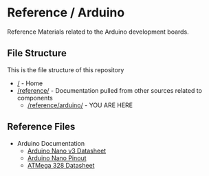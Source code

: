 # Reference / Arduino

Reference Materials related to the Arduino development boards.

## File Structure

This is the file structure of this repository

* [/](/README.md) - Home
* [/reference/](/reference/) - Documentation pulled from other sources related to components
  * [/reference/arduino/](/reference/arduino/) - YOU ARE HERE

## Reference Files

* Arduino Documentation
  * [Arduino Nano v3 Datasheet](./Arduino_Nano3_0.pdf)
  * [Arduino Nano Pinout](./NanoPinOut.png)
  * [ATMega 328 Datasheet](./ATMEGA328datasheet.pdf)
